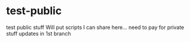 # test-public
test public stuff
Will put scripts I can share here... need to pay for private stuff
updates in 1st branch
